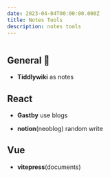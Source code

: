 ```yaml
---
date: 2023-04-04T00:00:00.000Z
title: Notes Tools
description: notes tools
---
```

```toc

```

## General :rocket:

- **Tiddlywiki** as notes

## React

- **Gastby** use blogs

- **notion**(neoblog) random write

## Vue

- **vitepress**(documents)
